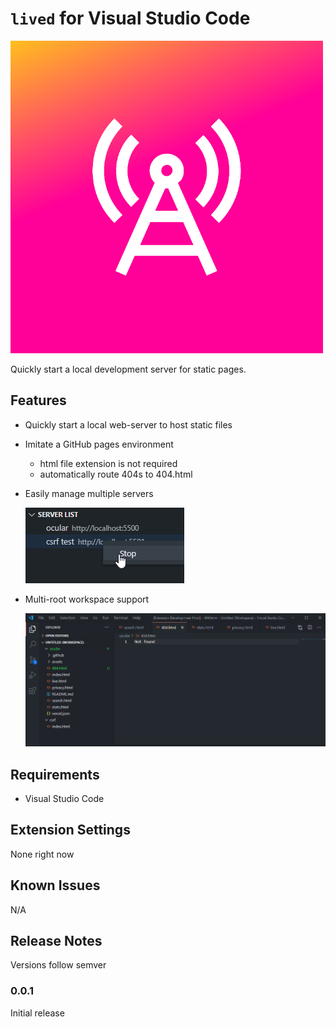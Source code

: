 # `lived` for Visual Studio Code

![icon](images/icon.png)

Quickly start a local development server for static pages.

## Features

- Quickly start a local web-server to host static files
- Imitate a GitHub pages environment
    - html file extension is not required
    - automatically route 404s to 404.html
- Easily manage multiple servers

    ![Manage multiple servers](images/manage.png)

- Multi-root workspace support 

    ![Multiple workspace roots](images/multi.gif)

## Requirements

- Visual Studio Code

## Extension Settings

None right now

## Known Issues

N/A

## Release Notes

Versions follow semver

### 0.0.1

Initial release